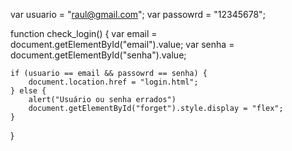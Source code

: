 var usuario = "raul@gmail.com";
var passowrd = "12345678";

function check_login() {
    var email = document.getElementById("email").value;
    var senha = document.getElementById("senha").value;


    if (usuario == email && passowrd == senha) {
        document.location.href = "login.html";
    } else {
        alert("Usuário ou senha errados")
        document.getElementById("forget").style.display = "flex";
    }

}
